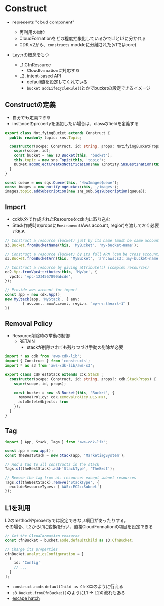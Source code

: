 # Construct

* represents "cloud component"
  * 再利用の単位
  * CloudFormationをどの程度抽象化しているかでL1とL2に分かれる
  * CDK v2から、`constructs` moduleに分離された(v1ではcore)

* Layerの概念をもつ
  * L1.CfnResource
    * Cloudformationに対応する
  * L2. intent-based API
    * default値を設定してくれている
    * `bucket.addLifeCycleRule()`とかでbucketの設定できるイメージ


## Constructの定義

* 自分でも定義できる
* instanceのpropertyを追加したい場合は、classのfieldを定義する

```typescript
export class NotifyingBucket extends Construct {
  public readonly topic: sns.Topic;

  constructor(scope: Construct, id: string, props: NotifyingBucketProps) {
    super(scope, id);
    const bucket = new s3.Bucket(this, 'bucket');
    this.topic = new sns.Topic(this, 'topic');
    bucket.addObjectCreatedNotification(new s3notify.SnsDestination(this.topic), { prefix: props.prefix });
  }
}

const queue = new sqs.Queue(this, 'NewImagesQueue');
const images = new NotifyingBucket(this, '/images');
images.topic.addSubscription(new sns_sub.SqsSubscription(queue));
```

## Import

* cdk以外で作成されたResourceをcdk内に取り込む
* Stack作成時のpropsに`Environemnt`(Aws account, region)を渡しておく必要がある

```typescript
// Construct a resource (bucket) just by its name (must be same account)
s3.Bucket.fromBucketName(this, 'MyBucket', 'my-bucket-name');

// Construct a resource (bucket) by its full ARN (can be cross account)
s3.Bucket.fromBucketArn(this, 'MyBucket', 'arn:aws:s3:::my-bucket-name');

// Construct a resource by giving attribute(s) (complex resources)
ec2.Vpc.fromVpcAttributes(this, 'MyVpc', {
  vpcId: 'vpc-1234567890abcde',
});

// Provide aws account for import
const app = new cdk.App();
new MyStack(app, 'MyStack', { env: 
        { account: awsAccount, region: "ap-northeast-1" } 
})
```

## Removal Policy

* Resource削除時の挙動の制御
  * RETAIN
    * stackが削除されても残りつづけ手動の削除が必要
    
```typescript
import * as cdk from 'aws-cdk-lib';
import { Construct } from 'constructs';
import * as s3 from 'aws-cdk-lib/aws-s3';
  
export class CdkTestStack extends cdk.Stack {
  constructor(scope: Construct, id: string, props?: cdk.StackProps) {
    super(scope, id, props);
  
    const bucket = new s3.Bucket(this, 'Bucket', {
      removalPolicy: cdk.RemovalPolicy.DESTROY,
      autoDeleteObjects: true
    });
  }
}
```

## Tag

```typescript
import { App, Stack, Tags } from 'aws-cdk-lib';

const app = new App();
const theBestStack = new Stack(app, 'MarketingSystem');

// Add a tag to all constructs in the stack
Tags.of(theBestStack).add('StackType', 'TheBest');

// Remove the tag from all resources except subnet resources
Tags.of(theBestStack).remove('StackType', {
  excludeResourceTypes: ['AWS::EC2::Subnet']
});
```

## L1を利用

L2のmethodやpropertyでは設定できない項目があったりする。  
その場合、L2からL1に変換を行い、直接CloudFormationの項目を設定できる

```typescript
// Get the CloudFormation resource
const cfnBucket = bucket.node.defaultChild as s3.CfnBucket;

// Change its properties
cfnBucket.analyticsConfiguration = [
  { 
    id: 'Config',
    // ...        
  } 
];
```

* `construct.node.defaultChild as CfnXXX`のように行える
* `s3.Bucket.fromCfnBucket()`のようにL1 -> L2の流れもある
* [escape hatch](https://docs.aws.amazon.com/ja_jp/cdk/v2/guide/cfn_layer.html)
